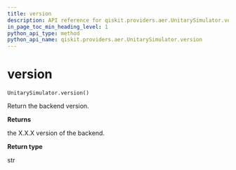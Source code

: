 ```yaml
---
title: version
description: API reference for qiskit.providers.aer.UnitarySimulator.version
in_page_toc_min_heading_level: 1
python_api_type: method
python_api_name: qiskit.providers.aer.UnitarySimulator.version
---
```


# version

<span id="qiskit.providers.aer.UnitarySimulator.version" />

`UnitarySimulator.version()`

Return the backend version.

**Returns**

the X.X.X version of the backend.

**Return type**

str

